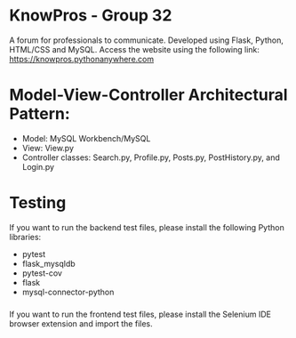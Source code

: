# KnowPros - Group 32
A forum for professionals to communicate. Developed using Flask, Python, HTML/CSS and MySQL.
Access the website using the following link: https://knowpros.pythonanywhere.com

#  Model-View-Controller Architectural Pattern:
 - Model: MySQL Workbench/MySQL
 - View: View.py
 - Controller classes: Search.py, Profile.py, Posts.py, PostHistory.py, and Login.py

# Testing
If you want to run the backend test files, please install the following Python libraries:
 - pytest
 - flask_mysqldb
 - pytest-cov
 - flask
 - mysql-connector-python 
###
If you want to run the frontend test files, please install the Selenium IDE browser extension and import the files.
